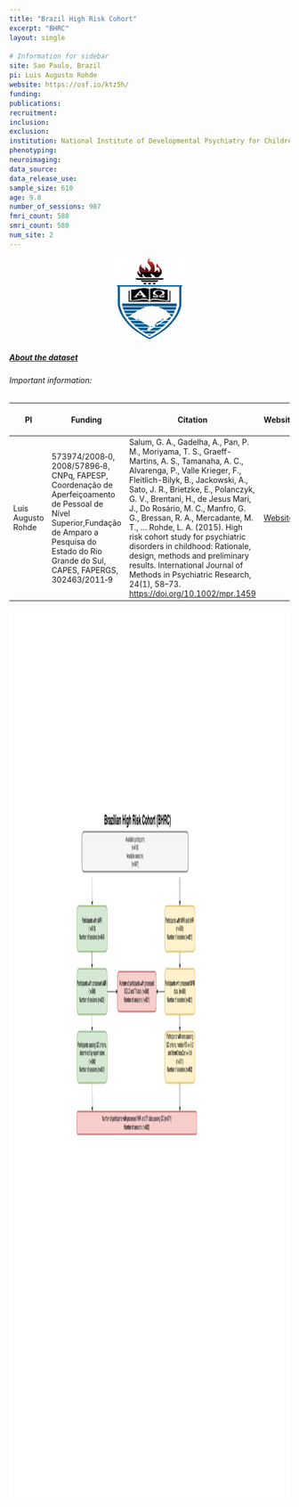 ```yaml
---
title: "Brazil High Risk Cohort"
excerpt: "BHRC"
layout: single

# Information for sidebar
site: Sao Paulo, Brazil
pi: Luis Augusto Rohde
website: https://osf.io/ktz5h/
funding:
publications:
recruitment:
inclusion:
exclusion:
institution: National Institute of Developmental Psychiatry for Children and Adolescents (INCT-CNPq), São Paulo, Brazil
phenotyping:
neuroimaging:
data_source:
data_release_use:
sample_size: 610
age: 9.8
number_of_sessions: 907
fmri_count: 580
smri_count: 580
num_site: 2
---
```


<div style="text-align: center;">
     <img src="/assets/images/logos/BHRC.png" width="150" height="150" />
</div>

##### [About the dataset](https://osf.io/ktz5h/)

###### Important information:

| PI | Funding | Citation |  Website | Average age | % Female | Mean Overall Psychopathology (Mean) | Mean Overall Psychopathology (SD) | % Right Handed
| -- | -- | -- |  -- | -- | -- | -- | -- | --
| Luis Augusto Rohde |  573974/2008‐0, 2008/57896‐8, CNPq, FAPESP, Coordenação de Aperfeiçoamento de Pessoal de Nível Superior,Fundação de Amparo a Pesquisa do Estado do Rio Grande do Sul, CAPES, FAPERGS, 302463/2011‐9 | Salum, G. A., Gadelha, A., Pan, P. M., Moriyama, T. S., Graeff-Martins, A. S., Tamanaha, A. C., Alvarenga, P., Valle Krieger, F., Fleitlich-Bilyk, B., Jackowski, A., Sato, J. R., Brietzke, E., Polanczyk, G. V., Brentani, H., de Jesus Mari, J., Do Rosário, M. C., Manfro, G. G., Bressan, R. A., Mercadante, M. T., … Rohde, L. A. (2015). High risk cohort study for psychiatric disorders in childhood: Rationale, design, methods and preliminary results. International Journal of Methods in Psychiatric Research, 24(1), 58–73. https://doi.org/10.1002/mpr.1459 |  [Website](https://osf.io/ktz5h/) | 9.8 | 40 | -0.48 | 0.88 | 87

<div style="text-align: left;">
     <img src="/assets/images/flowcharts/BHRC_Flowchart.png" width="1600" height="1600" />
</div> 

